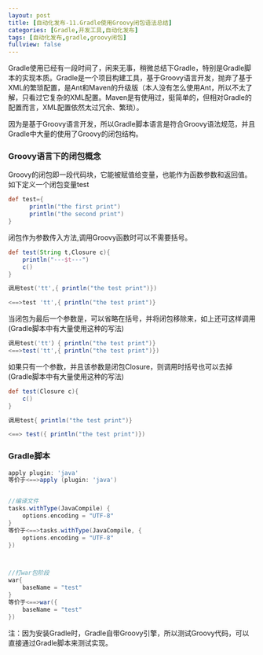 ```yaml
---
layout: post
title: [自动化发布-11.Gradle使用Groovy闭包语法总结]
categories: [Gradle,开发工具,自动化发布]
tags: [自动化发布,gradle,groovy闭包]
fullview: false
---
```

Gradle使用已经有一段时间了，闲来无事，稍微总结下Gradle，特别是Gradle脚本的实现本质。Gradle是一个项目构建工具，基于Groovy语言开发，抛弃了基于XML的繁琐配置，是Ant和Maven的升级版（本人没有怎么使用Ant，所以不太了解，只看过它复杂的XML配置。Maven是有使用过，挺简单的，但相对Gradle的配置而言，XML配置依然太过冗余、繁琐）。

因为是基于Groovy语言开发，所以Gradle脚本语言是符合Groovy语法规范，并且Gradle中大量的使用了Groovy的闭包结构。

### Groovy语言下的闭包概念

Groovy的闭包即一段代码块，它能被赋值给变量，也能作为函数参数和返回值。如下定义一个闭包变量test
```groovy
def test={
      println("the first print")
      println("the second print")
}
```

闭包作为参数传入方法,调用Groovy函数时可以不需要括号。
```groovy
def test(String t,Closure c){
	println("---$t---")
	c()
}

调用test('tt',{ println("the test print")})

<==>test 'tt',{ println("the test print")}
```

当闭包为最后一个参数是，可以省略在括号，并将闭包移除来，如上还可这样调用(Gradle脚本中有大量使用这种的写法)
```groovy
调用test('tt'）{ println("the test print")}
<==>test('tt',{ println("the test print")})
```

如果只有一个参数，并且该参数是闭包Closure，则调用时括号也可以去掉(Gradle脚本中有大量使用这种的写法)
```groovy
def test(Closure c){
    c()
}

调用test{ println("the test print")} 

<==> test({ println("the test print")})
```

### Gradle脚本

```gradle
apply plugin: 'java'
等价于<==>apply (plugin: 'java')


//编译文件
tasks.withType(JavaCompile) {
	options.encoding = "UTF-8"
}
等价于<==>tasks.withType(JavaCompile, {
	options.encoding = "UTF-8"
})



//打war包阶段
war{
	baseName = "test"
}
等价于<==>war({
	baseName = "test"
})
```

注：因为安装Gradle时，Gradle自带Groovy引擎，所以测试Groovy代码，可以直接通过Gradle脚本来测试实现。

